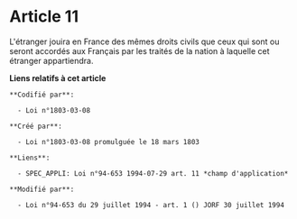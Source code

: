 # Article 11

L'étranger jouira en France des mêmes droits civils que ceux qui sont ou seront accordés aux Français par les traités de la
nation à laquelle cet étranger appartiendra.

**Liens relatifs à cet article**

	**Codifié par**:

	  - Loi n°1803-03-08

	**Créé par**:

	  - Loi n°1803-03-08 promulguée le 18 mars 1803

	**Liens**:

	  - SPEC_APPLI: Loi n°94-653 1994-07-29 art. 11 *champ d'application*

	**Modifié par**:

	  - Loi n°94-653 du 29 juillet 1994 - art. 1 () JORF 30 juillet 1994
